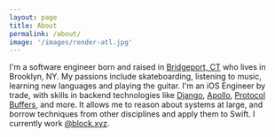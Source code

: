 ```yaml
---
layout: page
title: About
permalink: /about/
image: '/images/render-atl.jpg'
---
```


I'm a software engineer born and raised in [Bridgeport, CT](https://en.wikipedia.org/wiki/Bridgeport,_Connecticut) who lives in Brooklyn, NY. My passions include skateboarding, listening to music, learning new languages and playing the guitar. I'm an iOS Engineer by trade, with skills in backend technologies like [Django](https://www.djangoproject.com/), [Apollo](https://www.apollographql.com/), [Protocol Buffers](https://developers.google.com/protocol-buffers), and more. It allows me to reason about systems at large, and borrow techniques from other disciplines and apply them to Swift. I currently work [@block.xyz](https://block.xyz/).
